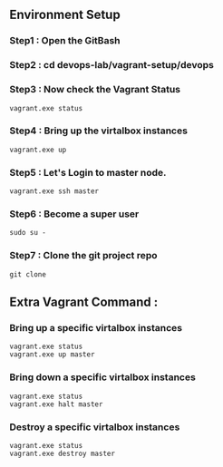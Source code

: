 ## Environment Setup 

### Step1 : Open the GitBash 

### Step2 : cd devops-lab/vagrant-setup/devops

### Step3 : Now check the Vagrant Status 
```
vagrant.exe status 
```

### Step4 : Bring up the virtalbox instances 
```
vagrant.exe up 
```

### Step5 : Let's Login to master node.
```
vagrant.exe ssh master 
```

### Step6 : Become a super user
```
sudo su - 
```

### Step7 : Clone the git project repo 
```
git clone 
```

## Extra Vagrant Command  :
### Bring up a specific virtalbox instances 
```
vagrant.exe status 
vagrant.exe up master 
```
### Bring down a specific virtalbox instances 
```
vagrant.exe status 
vagrant.exe halt master 
```

### Destroy a specific virtalbox instances 
```
vagrant.exe status 
vagrant.exe destroy master 
```
